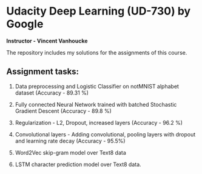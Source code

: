 # Udacity Deep Learning (UD-730) by Google

**Instructor - Vincent Vanhoucke**

The repository includes my solutions for the assignments of this course.

## Assignment tasks:

1. Data preprocessing and Logistic Classifier on notMNIST alphabet dataset (Accuracy - 89.31 %)

2. Fully connected Neural Network trained with batched Stochastic Gradient Descent (Accuracy - 89.8 %)

3. Regularization - L2, Dropout, increased layers (Accuracy - 96.2 %)

4. Convolutional layers - Adding convolutional, pooling layers with dropout and learning rate decay (Accuracy - 95.5%)

5. Word2Vec skip-gram model over Text8 data

6. LSTM character prediction model over Text8 data.
